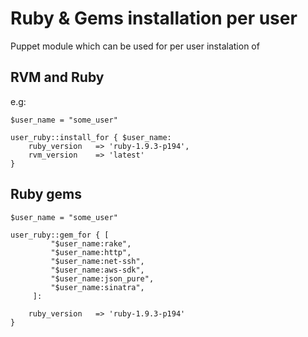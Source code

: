 Ruby & Gems installation per user
=================================

Puppet module which can be used for per user instalation of

RVM and Ruby
------------
e.g:

    $user_name = "some_user"

    user_ruby::install_for { $user_name:
        ruby_version   => 'ruby-1.9.3-p194',
        rvm_version    => 'latest'
    }


Ruby gems
---------

    $user_name = "some_user"

    user_ruby::gem_for { [
             "$user_name:rake",
             "$user_name:http",
             "$user_name:net-ssh",
             "$user_name:aws-sdk",
             "$user_name:json_pure",
             "$user_name:sinatra",
         ]:

        ruby_version   => 'ruby-1.9.3-p194'
    }
